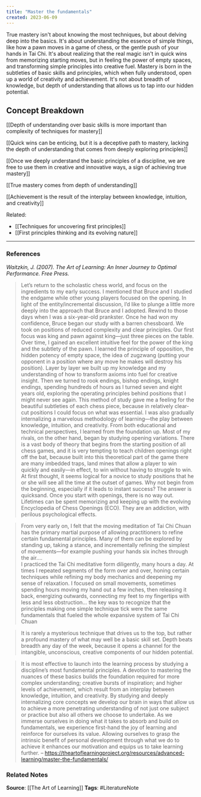 ```yaml
---
title: "Master the fundamentals"
created: 2023-06-09
---
```


True mastery isn't about knowing the most techniques, but about delving deep into the basics. It's about understanding the essence of simple things, like how a pawn moves in a game of chess, or the gentle push of your hands in Tai Chi. It's about realizing that the real magic isn't in quick wins from memorizing starting moves, but in feeling the power of empty spaces, and transforming simple principles into creative fuel. Mastery is born in the subtleties of basic skills and principles, which when fully understood, open up a world of creativity and achievement. It's not about breadth of knowledge, but depth of understanding that allows us to tap into our hidden potential.

## Concept Breakdown

[[Depth of understanding over basic skills is more important than complexity of techniques for mastery]]

[[Quick wins can be enticing, but it is a deceptive path to mastery, lacking the depth of understanding that comes from deeply exploring principles]]

[[Once we deeply understand the basic principles of a discipline, we are free to use them in creative and innovative ways, a sign of achieving true mastery]]

[[True mastery comes from depth of understanding]]

[[Achievement is the result of the interplay between knowledge, intuition, and creativity]]

Related:
- [[Techniques for uncovering first principles]]
- [[First principles thinking and its evolving nature]]

---
### References

*Waitzkin, J. (2007). The Art of Learning: An Inner Journey to Optimal Performance. Free Press.*

> Let’s return to the scholastic chess world, and focus on the ingredients to my early success. I mentioned that Bruce and I studied the endgame while other young players focused on the opening. In light of the entity/incremental discussion, I’d like to plunge a little more deeply into the approach that Bruce and I adopted. Rewind to those days when I was a six-year-old prankster. Once he had won my confidence, Bruce began our study with a barren chessboard. We took on positions of reduced complexity and clear principles. Our first focus was king and pawn against king—just three pieces on the table. Over time, I gained an excellent intuitive feel for the power of the king and the subtlety of the pawn. I learned the principle of opposition, the hidden potency of empty space, the idea of zugzwang (putting your opponent in a position where any move he makes will destroy his position). Layer by layer we built up my knowledge and my understanding of how to transform axioms into fuel for creative insight. Then we turned to rook endings, bishop endings, knight endings, spending hundreds of hours as I turned seven and eight years old, exploring the operating principles behind positions that I might never see again. This method of study gave me a feeling for the beautiful subtleties of each chess piece, because in relatively clear-cut positions I could focus on what was essential. I was also gradually internalizing a marvelous methodology of learning—the play between knowledge, intuition, and creativity. From both educational and technical perspectives, I learned from the foundation up. Most of my rivals, on the other hand, began by studying opening variations. There is a vast body of theory that begins from the starting position of all chess games, and it is very tempting to teach children openings right off the bat, because built into this theoretical part of the game there are many imbedded traps, land mines that allow a player to win quickly and easily—in effect, to win without having to struggle to win. At first thought, it seems logical for a novice to study positions that he or she will see all the time at the outset of games. Why not begin from the beginning, especially if it leads to instant success? The answer is quicksand. Once you start with openings, there is no way out. Lifetimes can be spent memorizing and keeping up with the evolving Encyclopedia of Chess Openings (ECO). They are an addiction, with perilous psychological effects.

> From very early on, I felt that the moving meditation of Tai Chi Chuan has the primary martial purpose of allowing practitioners to refine certain fundamental principles. Many of them can be explored by standing up, taking a stance, and incrementally refining the simplest of movements—for example pushing your hands six inches through the air….  
> I practiced the Tai Chi meditative form diligently, many hours a day. At times I repeated segments of the form over and over, honing certain techniques while refining my body mechanics and deepening my sense of relaxation. I focused on small movements, sometimes spending hours moving my hand out a few inches, then releasing it back, energizing outwards, connecting my feet to my fingertips with less and less obstruction… the key was to recognize that the principles making one simple technique tick were the same fundamentals that fueled the whole expansive system of Tai Chi Chuan

> It is rarely a mysterious technique that drives us to the top, but rather a profound mastery of what may well be a basic skill set. Depth beats breadth any day of the week, because it opens a channel for the intangible, unconscious, creative components of our hidden potential.

> It is most effective to launch into the learning process by studying a discipline’s most fundamental principles. A devotion to mastering the nuances of these basics builds the foundation required for more complex understanding; creative bursts of inspiration; and higher levels of achievement, which result from an interplay between knowledge, intuition, and creativity. By studying and deeply internalizing core concepts we develop our brain in ways that allow us to achieve a more penetrating understanding of not just one subject or practice but also all others we choose to undertake. As we immerse ourselves in doing what it takes to absorb and build on fundamentals, we experience first-hand the joy of learning and reinforce for ourselves its value. Allowing ourselves to grasp the intrinsic benefit of personal development through what we do to achieve it enhances our motivation and equips us to take learning further. – https://theartoflearningproject.org/resources/advanced-learning/master-the-fundamentals/

### Related Notes
**Source**: [[The Art of Learning]]
**Tags**: #LiteratureNote 
